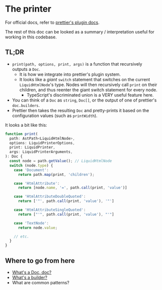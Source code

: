 # The printer

For official docs, refer to [prettier's plugin docs](https://prettier.io/docs/en/plugins.html#the-printing-process).

The rest of this doc can be looked as a summary / interpretation useful for working in this codebase.

## TL;DR

- `print(path, options, print, args)` is a function that recursively outputs a `Doc`.
  - It is how we integrate into prettier's plugin system.
  - It looks like a _giant_ `switch` statement that switches on the current `LiquidHtmlNode`'s type. Nodes will then recursively call `print` on their children, and thus reenter the giant switch statement for every node.
    - TypeScript's discriminated union is a VERY useful feature here.
- You can think of a `Doc` as `string`, `Doc[]`, or the output of one of prettier's `doc.builders`.
- Prettier then takes the resulting `Doc` and pretty-prints it based on the configuration values (such as `printWidth`).

It looks a bit like this:

```typescript
function print(
  path: AstPath<LiquidHtmlNode>,
  options: LiquidPrinterOptions,
  print: LiquidPrinter,
  args: LiquidPrinterArguments,
): Doc {
  const node = path.getValue(); // LiquidHtmlNode
  switch (node.type) {
    case 'Document':
      return path.map(print, 'children');

    case 'HtmlAttribute':
      return [node.name, '=', path.call(print, 'value')]

    case 'HtmlAttributeDoubleQuoted':
      return ['"', path.call(print, 'value'), '"']

    case 'HtmlAttributeSingleQuoted':
      return ["'", path.call(print, 'value'), "'"]

    case 'TextNode':
      return node.value;

    // etc.
  }
}
```

## Where to go from here

- [What's a Doc, doc?](doc.md)
- [What's a builder?](doc-builders.md)
- What are common patterns?
